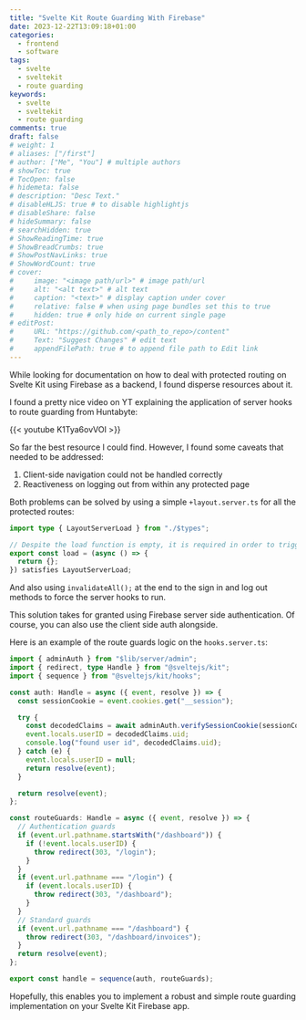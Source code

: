 ```yaml
---
title: "Svelte Kit Route Guarding With Firebase"
date: 2023-12-22T13:09:18+01:00
categories:
  - frontend
  - software
tags:
  - svelte
  - sveltekit
  - route guarding
keywords:
  - svelte
  - sveltekit
  - route guarding
comments: true
draft: false
# weight: 1
# aliases: ["/first"]
# author: ["Me", "You"] # multiple authors
# showToc: true
# TocOpen: false
# hidemeta: false
# description: "Desc Text."
# disableHLJS: true # to disable highlightjs
# disableShare: false
# hideSummary: false
# searchHidden: true
# ShowReadingTime: true
# ShowBreadCrumbs: true
# ShowPostNavLinks: true
# ShowWordCount: true
# cover:
#     image: "<image path/url>" # image path/url
#     alt: "<alt text>" # alt text
#     caption: "<text>" # display caption under cover
#     relative: false # when using page bundles set this to true
#     hidden: true # only hide on current single page
# editPost:
#     URL: "https://github.com/<path_to_repo>/content"
#     Text: "Suggest Changes" # edit text
#     appendFilePath: true # to append file path to Edit link
---
```


While looking for documentation on how to deal with protected routing on Svelte Kit using Firebase as a backend, I found disperse resources about it.

I found a pretty nice video on YT explaining the application of server hooks to route guarding from Huntabyte:

{{< youtube K1Tya6ovVOI >}}

So far the best resource I could find. However, I found some caveats that needed to be addressed:

1. Client-side navigation could not be handled correctly
2. Reactiveness on logging out from within any protected page

Both problems can be solved by using a simple `+layout.server.ts` for all the protected routes:

```ts
import type { LayoutServerLoad } from "./$types";

// Despite the load function is empty, it is required in order to trigger hooks.server.ts always there is a client side navigation to a protected route
export const load = (async () => {
  return {};
}) satisfies LayoutServerLoad;
```

And also using `invalidateAll();` at the end to the sign in and log out methods to force the server hooks to run.

This solution takes for granted using Firebase server side authentication. Of course, you can also use the client side auth alongside.

Here is an example of the route guards logic on the `hooks.server.ts`:

```ts
import { adminAuth } from "$lib/server/admin";
import { redirect, type Handle } from "@sveltejs/kit";
import { sequence } from "@sveltejs/kit/hooks";

const auth: Handle = async ({ event, resolve }) => {
  const sessionCookie = event.cookies.get("__session");

  try {
    const decodedClaims = await adminAuth.verifySessionCookie(sessionCookie!);
    event.locals.userID = decodedClaims.uid;
    console.log("found user id", decodedClaims.uid);
  } catch (e) {
    event.locals.userID = null;
    return resolve(event);
  }

  return resolve(event);
};

const routeGuards: Handle = async ({ event, resolve }) => {
  // Authentication guards
  if (event.url.pathname.startsWith("/dashboard")) {
    if (!event.locals.userID) {
      throw redirect(303, "/login");
    }
  }
  if (event.url.pathname === "/login") {
    if (event.locals.userID) {
      throw redirect(303, "/dashboard");
    }
  }
  // Standard guards
  if (event.url.pathname === "/dashboard") {
    throw redirect(303, "/dashboard/invoices");
  }
  return resolve(event);
};

export const handle = sequence(auth, routeGuards);
```

Hopefully, this enables you to implement a robust and simple route guarding implementation on your Svelte Kit Firebase app.
